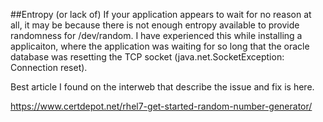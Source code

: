 ##Entropy (or lack of)
If your application appears to wait for no reason at all, it may be because there is not enough entropy available to provide randomness for /dev/random. I have experienced this while installing a applicaiton, where the application was waiting for so long that the oracle database was resetting the TCP socket (java.net.SocketException: Connection reset).

Best article I found on the interweb that describe the issue and fix is here.

https://www.certdepot.net/rhel7-get-started-random-number-generator/



